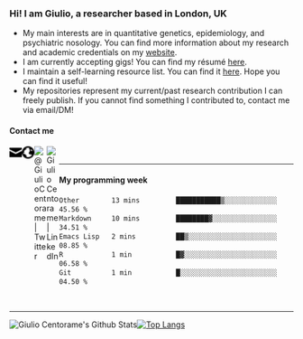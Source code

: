 ### Hi! I am Giulio, a researcher based in London, UK 

- My main interests are in quantitative genetics, epidemiology, and psychiatric nosology. You can find more information about my research and academic credentials on my [website][website].
- I am currently accepting gigs! You can find my résumé [here](https://raw.githubusercontent.com/GiulioCentorame/latex_resume/master/Sample_Resume.pdf).
- I maintain a self-learning resource list. You can find it [here](https://giuliocentora.me/resources/). Hope you can find it useful!
- My repositories represent my current/past research contribution I can freely publish. If you cannot find something I contributed to, contact me via email/DM!

#### Contact me

[<img align="left" alt="My email" width="22px" src="https://raw.githubusercontent.com/iconic/open-iconic/master/svg/envelope-closed.svg" />][email]
[<img align="left" alt="giuliocentora.me" width="22px" src="https://raw.githubusercontent.com/iconic/open-iconic/master/svg/globe.svg" />][website]
[<img align="left" alt="@GiulioCentorame | Twitter" width="22px" src="https://cdn.jsdelivr.net/npm/simple-icons@v3/icons/twitter.svg" />][twitter]
[<img align="left" alt="Giulio Centorame | LinkedIn" width="22px" src="https://cdn.jsdelivr.net/npm/simple-icons@v3/icons/linkedin.svg" />][linkedin]

<br />

---
#### My programming week

<!--START_SECTION:waka-->
```text
Other        13 mins         ███████████▒░░░░░░░░░░░░░   45.56 % 
Markdown     10 mins         ████████▓░░░░░░░░░░░░░░░░   34.51 % 
Emacs Lisp   2 mins          ██▒░░░░░░░░░░░░░░░░░░░░░░   08.85 % 
R            1 min           █▓░░░░░░░░░░░░░░░░░░░░░░░   06.58 % 
Git          1 min           █░░░░░░░░░░░░░░░░░░░░░░░░   04.50 % 
```
<!--END_SECTION:waka-->

<br />

---

<!-- START_SECTION:github_stats -->
<!-- from: https://github.com/anuraghazra/github-readme-stats -->

<img align="left" alt="Giulio Centorame's Github Stats" src="https://github-readme-stats.codestackr.vercel.app/api?username=GiulioCentorame&count_private=true&show_icons=true" />

[![Top Langs](https://github-readme-stats.vercel.app/api/top-langs/?username=GiulioCentorame&layout=compact)](https://github.com/anuraghazra/github-readme-stats)

<!-- END_SECTION:github_stats -->

<!-- Extra fields -->

[website]: https://giuliocentora.me/
[twitter]: https://twitter.com/GiulioCentorame
[linkedin]: https://www.linkedin.com/in/giuliocentorame/
[email]: mailto:giulio.centorame@outlook.it
